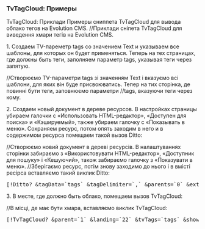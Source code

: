 
<meta http-equiv="Content-Type" content="text/html; charset=utf-8">
<h3>TvTagCloud: Примеры </h3> 
TvTagCloud: Приклади
Примеры сниппета TvTagCloud для вывода облако тегов на Evolution CMS.	
//Приклади сніпета TvTagCloud для виведення хмари тегів на Evolution CMS.	

<br>
<p>1. Создаем TV-пареметр tags со значением Text и указываем все шаблоны, для которых он будет применяться. Теперь на тех страницах, где должны быть теги, заполняем параметр tags, указывая теги через запятую.</p>
//Створюємо TV-параметри tags зі значенням Text і вказуємо всі шаблони, для яких він буде присвоюватись. Тепер на тих сторінка, де повинні бути теги, заповнюємо параметри //tags, вказуючи теги через кому.

<p>2. Создаем новый документ в дереве ресурсов. В настройках страницы убираем галочки с «<span class="warning">Использовать HTML-редактор</span>», «<span class="warning">Доступен для поиска</span>» и «<span class="warning">Кэшируемый</span>», также убираем галочку с «<span class="warning">Показывать в меню</span>». Сохраняем ресурс, потом опять заходим в него и в содержимом ресурса помещаем такой вызов Ditto:</p>
//Створюємо новий документ в дереві ресурсів. В налаштуваннях сторінки забираємо з «<span class="warning">Використовувати HTML-редактор</span>», «<span //class="warning">Доступник для пошуку</span>» і «<span class="warning">Кешуючий</span>», також забираємо галочку з «<span class="warning">Показувати в меню</span>».
//Зберігаємо ресурс, потім знову заходимо до нього і в вмісті ресірса вставляємо такий виклик Ditto:
<pre class="brush: html;">[!Ditto? &tagData=`tags` &tagDelimiter=`,` &parents=`0` &extenders=`tagging`!]</pre>

<p>3. В месте, где должно быть облако, помещаем вызов TvTagCloud:</p>
//В місці, де має бути хмара, вставляємо виклик TvTagCloud:
<pre class="brush: html;">[!TvTagCloud? &parent=`1` &landing=`22` &tvTags=`tags` &showCount=`1` &caseSensitive=`1`!]</pre>
